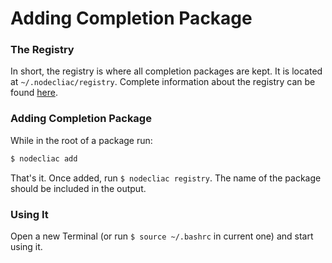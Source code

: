 # Adding Completion Package

### The Registry

In short, the registry is where all completion packages are kept. It is located at `~/.nodecliac/registry`. Complete information about the registry can be found [here](https://github.com/cgabriel5/nodecliac#registry).

### Adding Completion Package

While in the root of a package run:

```sh
$ nodecliac add
```

That's it. Once added, run `$ nodecliac registry`. The name of the package should be included in the output.

### Using It

Open a new Terminal (or run `$ source ~/.bashrc` in current one) and start using it.
